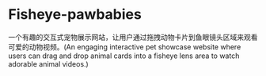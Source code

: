 # Fisheye-pawbabies
一个有趣的交互式宠物展示网站，让用户通过拖拽动物卡片到鱼眼镜头区域来观看可爱的动物视频。(An engaging interactive pet showcase website where users can drag and drop animal cards into a fisheye lens area to watch adorable animal videos.)
